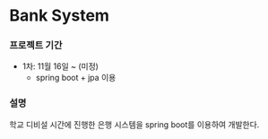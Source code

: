 # Bank System

### 프로젝트 기간
- 1차: 11월 16일 ~ (미정)   
  * spring boot + jpa 이용 

### 설명
학교 디비설 시간에 진행한 은행 시스템을 spring boot를 이용하여 개발한다.
